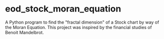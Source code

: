 # eod_stock_moran_equation
A Python program to find the "fractal dimension" of a Stock chart by way of the Moran Equation. This project was inspired by the financial studies of Benoit Mandelbrot.
